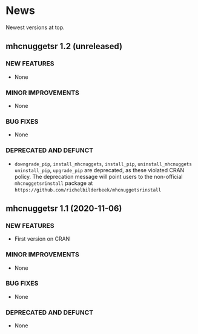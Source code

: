 # News

Newest versions at top.

## mhcnuggetsr 1.2 (unreleased)

### NEW FEATURES

  * None
  
### MINOR IMPROVEMENTS

  * None

### BUG FIXES

  * None

### DEPRECATED AND DEFUNCT

  * `downgrade_pip`, `install_mhcnuggets`, 
    `install_pip`, `uninstall_mhcnuggets` `uninstall_pip`,
    `upgrade_pip` are deprecated,
    as these violated CRAN policy.
    The deprecation message will point users to the non-official
    `mhcnuggetsrinstall` package 
    at `https://github.com/richelbilderbeek/mhcnuggetsrinstall`

## mhcnuggetsr 1.1 (2020-11-06)

### NEW FEATURES

  * First version on CRAN
  
### MINOR IMPROVEMENTS

  * None

### BUG FIXES

  * None

### DEPRECATED AND DEFUNCT

  * None

